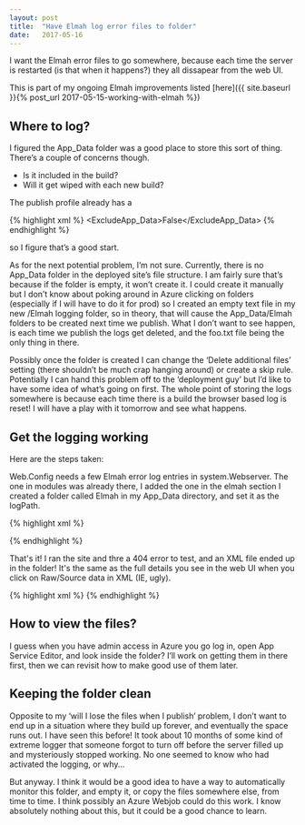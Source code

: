 ```yaml
---
layout: post
title:  "Have Elmah log error files to folder"
date:   2017-05-16
---
```


I want the Elmah error files to go somewhere, because each time the server is restarted (is that when it happens?) they all dissapear from the web UI.

This is part of my ongoing Elmah improvements listed [here]({{ site.baseurl }}{% post_url 2017-05-15-working-with-elmah %})

## Where to log?

I figured the App_Data folder was a good place to store this sort of thing.  There’s a couple of concerns though.
<ul><li>
Is it included in the build?</li>
<li>Will it get wiped with each new build?</li></ul>

The publish profile already has a 

{% highlight xml  %}
<ExcludeApp_Data>False</ExcludeApp_Data>
{% endhighlight %} 

so I figure that’s a good start.

As for the next potential problem, I’m not sure.  Currently, there is no App_Data folder in the deployed site’s file structure.  I am fairly sure that’s because if the folder is empty, it won’t create it.  I could create it manually but I don’t know about poking around in Azure clicking on folders (especially if I will have to do it for prod) so I created an empty text file in my new /Elmah logging folder, so in theory, that will cause the App_Data/Elmah folders to be created next time we publish.  What I don’t want to see happen, is each time we publish the logs get deleted, and the foo.txt file being the only thing in there.

Possibly once the folder is created I can change the ‘Delete additional files’ setting (there shouldn’t be much crap hanging around) or create a skip rule.  Potentially I can hand this problem off to the ‘deployment guy’ but I’d like to have some idea of what’s going on first.  The whole point of storing the logs somewhere is because each time there is a build the browser based log is reset!  I will have a play with it tomorrow and see what happens.

## Get the logging working

Here are the steps taken:

Web.Config needs a few Elmah error log entries in system.Webserver.  The one in modules was already there, I added the one in the elmah section  I created a folder called Elmah in my App_Data directory, and set it as the logPath.

{% highlight xml  %}
<modules>
    <remove name="ScriptModule" />
    <add name="ScriptModule" preCondition="managedHandler" type="System.Web.Handlers.ScriptModule, System.Web.Extensions, Version=3.5.0.0, Culture=neutral, PublicKeyToken=31BF3856AD364E35" />
    <add name="ErrorLog" type="Elmah.ErrorLogModule, Elmah" />
</modules>

<elmah>
<security allowRemoteAccess="true" />
    <errorLog type="Elmah.XmlFileErrorLog, Elmah" logPath="~/App_Data/Elmah" />
</elmah>
{% endhighlight %} 

That's it!  I ran the site and thre a 404 error to test, and an XML file ended up in the folder!  It's the same as the full details you see in the web UI when you click on Raw/Source data in XML (IE, ugly).

{% highlight xml  %}
<error errorId="c56d88eb-e87d-4597-8173-e9bf5670751d" application="/LM/W3SVC/2/ROOT" host="MY_PC" type="System.Web.HttpException" 
message="The controller for path '/errorlogme' was not found or does not implement IController." source="System.Web.Mvc" 
detail="System.Web.HttpException (0x80004005): ERROR_MESSAGE_TEXT" time="2017-05-16T00:11:28.1013363Z" statusCode="404">
  <serverVariables>
  </serverVariables>
  <cookies>
  </cookies>
</error>
{% endhighlight %} 

## How to view the files?

I guess when you have admin access in Azure you go log in, open App Service Editor, and look inside the folder?  I’ll work on getting them in there first, then we can revisit how to make good use of them later.

## Keeping the folder clean

Opposite to my ‘will I lose the files when I publish’ problem, I don’t want to end up in a situation where they build up forever, and eventually the space runs out.  I have seen this before!  It took about 10 months of some kind of extreme logger that someone forgot to turn off before the server filled up and mysteriously stopped working.  No one seemed to know who had activated the logging, or why…  

But anyway.  I think it would be a good idea to have a way to automatically monitor this folder, and empty it, or copy the files somewhere else, from time to time.  I think possibly an Azure Webjob could do this work.  I know absolutely nothing about this, but it could be a good chance to learn. 
